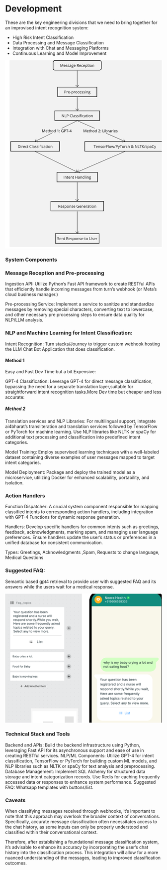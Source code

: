 # Development

These are the key engineering divisions that we need to bring together for an improvised intent recognition system:

- High Risk Intent Classification
- Data Processing and Message Classification
- Integration with Chat and Messaging Platforms
- Continuous Learning and Model Improvement


![Untitled](Untitled.png)


<!-- ![Untitled](../Engineering%20f06030dea04e40cf84573246d73d39f9/Untitled.png) -->


### System Components

### Message Reception and Pre-processing

Ingestion API: Utilize Python’s Fast API framework to create RESTful APIs that efficiently handle incoming messages from turn’s webhook (or Meta’s cloud business manager.)

Pre-processing Service: Implement a service to sanitize and
standardize messages by removing special characters, converting text to
lowercase, and other necessary pre processing steps to ensure data
quality for NLP/LLM analysis.

### NLP and Machine Learning for Intent Classification:

Intent Recognition: Turn stacks/Journey to trigger custom webhook hosting the LLM Chat Bot Application that does classification.


#### Method 1

Easy and Fast Dev Time but a bit Expensive:

GPT-4 Classification: Leverage GPT-4 for direct message
classification, bypassing the need for a separate translation layer,suitable for straightforward intent recognition tasks.More Dev time but cheaper and less accurate:

##### Method 2

Translation services and NLP Libraries: For multilingual
support, integrate ai4bharat’s transliteration and translation services followed by TensorFlow or PyTorch for machine learning. Use NLP libraries like NLTK or spaCy for additional text processing and classification into predefined intent categories.

Model Training: Employ supervised learning techniques with a
well-labeled dataset containing diverse examples of user messages mapped
to target intent categories.

Model Deployment: Package and deploy the trained model as a
microservice, utilizing Docker for enhanced scalability, portability,
and isolation.

### Action Handlers

Function Dispatcher: A crucial system component responsible for
mapping classified intents to corresponding action handlers, including
integration with GPT-4 Functions for dynamic response generation.

Handlers: Develop specific handlers for common intents such as greetings, feedback, acknowledgments, marking spam, and managing user language preferences. Ensure handlers update the user’s status or preferences in a unified database for consistent communication.

Types: Greetings, Acknowledgments ,Spam, Requests to change language, Medical Questions

### Suggested FAQ:

Semantic based gpt4 retrieval to provide user with suggested FAQ and its answers while the users wait for a medical response.

![Whatsapp response](img/whatsapp.png)

<!-- ![Untitled](Objective%2087c497e68c234d699d6825e2549b06ce/Untitled.png) -->

### Technical Stack and Tools

Backend and APIs: Build the backend infrastructure using Python,
leveraging Fast API for its asynchronous support and ease of use in
creating RESTful services. NLP/ML Components: Utilize GPT-4 for intent
classification, TensorFlow or PyTorch for building custom ML models, and
NLP libraries such as NLTK or spaCy for text analysis and preprocessing.
Database Management: Implement SQL Alchemy for structured data storage
and intent categorization records. Use Redis for caching frequently
accessed data or responses to enhance system performance. Suggested FAQ:
Whatsapp templates with buttons/list.

### Caveats

When classifying messages received through webhooks, it’s important
to note that this approach may overlook the broader context of
conversations. Specifically, accurate message classification often
necessitates access to the chat history, as some inputs can only be
properly understood and classified within their conversational
context.

Therefore, after establishing a foundational message classification
system, it’s advisable to enhance its accuracy by incorporating the
user’s chat history into the classification process. This integration
will allow for a more nuanced understanding of the messages, leading to
improved classification outcomes.
